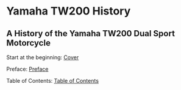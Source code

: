# Yamaha TW200 History

## A History of the Yamaha TW200 Dual Sport Motorcycle

Start at the beginning: [Cover](000-cover.md)

Preface: [Preface](001-preface.md)

Table of Contents: [Table of Contents](008-table-of-contents.md)
